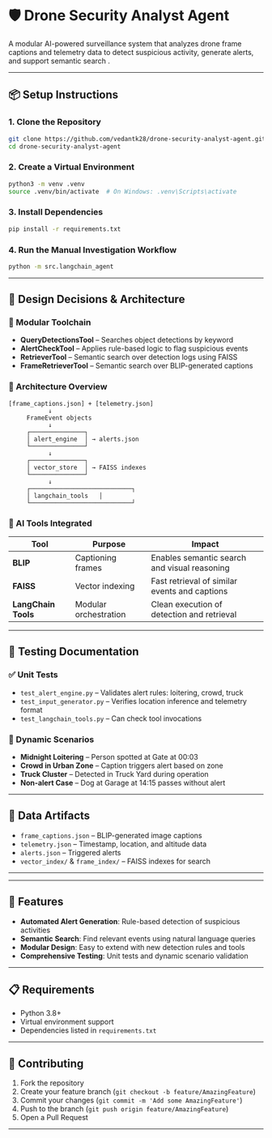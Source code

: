# 🛡️ Drone Security Analyst Agent

A modular AI-powered surveillance system that analyzes drone frame captions and telemetry data to detect suspicious activity, generate alerts, and support semantic search .

---

## 📦 Setup Instructions

### 1. Clone the Repository
```bash
git clone https://github.com/vedantk28/drone-security-analyst-agent.git
cd drone-security-analyst-agent
```

### 2. Create a Virtual Environment
```bash
python3 -m venv .venv
source .venv/bin/activate  # On Windows: .venv\Scripts\activate
```

### 3. Install Dependencies
```bash
pip install -r requirements.txt
```

### 4. Run the Manual Investigation Workflow
```bash
python -m src.langchain_agent  
```

---

## 🧠 Design Decisions & Architecture

### 🔧 Modular Toolchain
* **QueryDetectionsTool** – Searches object detections by keyword
* **AlertCheckTool** – Applies rule-based logic to flag suspicious events
* **RetrieverTool** – Semantic search over detection logs using FAISS
* **FrameRetrieverTool** – Semantic search over BLIP-generated captions

### 🧱 Architecture Overview
```
[frame_captions.json] + [telemetry.json]
           ↓
     FrameEvent objects
           ↓
     ┌───────────────┐
     │ alert_engine  │ → alerts.json
     └───────────────┘
           ↓
     ┌───────────────┐
     │ vector_store  │ → FAISS indexes
     └───────────────┘
           ↓
     ┌────────────────────────────┐
     │ langchain_tools   │
     └────────────────────────────┘
```

### 🤖 AI Tools Integrated
| Tool | Purpose | Impact |
|------|---------|--------|
| **BLIP** | Captioning frames | Enables semantic search and visual reasoning |
| **FAISS** | Vector indexing | Fast retrieval of similar events and captions |
| **LangChain Tools** | Modular orchestration | Clean execution of detection and retrieval |



---

## 🧪 Testing Documentation

### ✅ Unit Tests
* `test_alert_engine.py` – Validates alert rules: loitering, crowd, truck
* `test_input_generator.py` – Verifies location inference and telemetry format
*  `test_langchain_tools.py` – Can check tool invocations

### 🧪 Dynamic Scenarios
* **Midnight Loitering** – Person spotted at Gate at 00:03
* **Crowd in Urban Zone** – Caption triggers alert based on zone
* **Truck Cluster** – Detected in Truck Yard during operation
* **Non-alert Case** – Dog at Garage at 14:15 passes without alert

---

## 📂 Data Artifacts

* `frame_captions.json` – BLIP-generated image captions
* `telemetry.json` – Timestamp, location, and altitude data
* `alerts.json` – Triggered alerts
* `vector_index/` & `frame_index/` – FAISS indexes for search

---


---

## 🚀 Features

- **Automated Alert Generation**: Rule-based detection of suspicious activities
- **Semantic Search**: Find relevant events using natural language queries
- **Modular Design**: Easy to extend with new detection rules and tools
- **Comprehensive Testing**: Unit tests and dynamic scenario validation

---

## 📋 Requirements

- Python 3.8+
- Virtual environment support
- Dependencies listed in `requirements.txt`

---

## 🤝 Contributing

1. Fork the repository
2. Create your feature branch (`git checkout -b feature/AmazingFeature`)
3. Commit your changes (`git commit -m 'Add some AmazingFeature'`)
4. Push to the branch (`git push origin feature/AmazingFeature`)
5. Open a Pull Request

---


